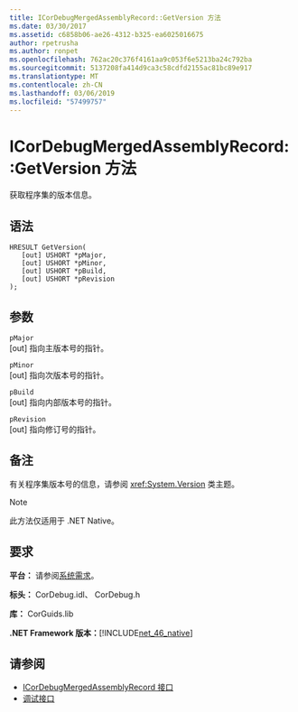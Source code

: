 ```yaml
---
title: ICorDebugMergedAssemblyRecord::GetVersion 方法
ms.date: 03/30/2017
ms.assetid: c6858b06-ae26-4312-b325-ea6025016675
author: rpetrusha
ms.author: ronpet
ms.openlocfilehash: 762ac20c376f4161aa9c053f6e5213ba24c792ba
ms.sourcegitcommit: 5137208fa414d9ca3c58cdfd2155ac81bc89e917
ms.translationtype: MT
ms.contentlocale: zh-CN
ms.lasthandoff: 03/06/2019
ms.locfileid: "57499757"
---
```

# <a name="icordebugmergedassemblyrecordgetversion-method"></a>ICorDebugMergedAssemblyRecord::GetVersion 方法
获取程序集的版本信息。  
  
## <a name="syntax"></a>语法  
  
```  
HRESULT GetVersion(  
   [out] USHORT *pMajor,   
   [out] USHORT *pMinor,   
   [out] USHORT *pBuild,   
   [out] USHORT *pRevision  
);  
```  
  
## <a name="parameters"></a>参数  
 `pMajor`  
 [out] 指向主版本号的指针。  
  
 `pMinor`  
 [out] 指向次版本号的指针。  
  
 `pBuild`  
 [out] 指向内部版本号的指针。  
  
 `pRevision`  
 [out] 指向修订号的指针。  
  
## <a name="remarks"></a>备注  
 有关程序集版本号的信息，请参阅 <xref:System.Version> 类主题。  
  
> [!NOTE]
>  此方法仅适用于 .NET Native。  
  
## <a name="requirements"></a>要求  
 **平台：** 请参阅[系统需求](../../../../docs/framework/get-started/system-requirements.md)。  
  
 **标头：** CorDebug.idl、 CorDebug.h  
  
 **库：** CorGuids.lib  
  
 **.NET Framework 版本：**[!INCLUDE[net_46_native](../../../../includes/net-46-native-md.md)]  
  
## <a name="see-also"></a>请参阅
- [ICorDebugMergedAssemblyRecord 接口](../../../../docs/framework/unmanaged-api/debugging/icordebugmergedassemblyrecord-interface.md)
- [调试接口](../../../../docs/framework/unmanaged-api/debugging/debugging-interfaces.md)
